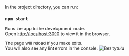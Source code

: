 In the project directory, you can run:

### `npm start`

Runs the app in the development mode.\
Open [http://localhost:3000](http://localhost:3000) to view it in the browser.

The page will reload if you make edits.\
You will also see any lint errors in the console.
![Bez tytułu](https://user-images.githubusercontent.com/77531811/129057008-55b70b9d-fd61-4b25-a4c5-28bc2f411c88.png)

